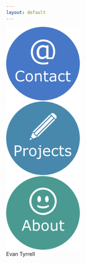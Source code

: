 ```yaml
---
layout: default
---
```


<div class="row">
  <div class="column">
  <div class="center">
    <a href="https://azhb.github.io/contact/"> <img src="websiteContact.png" alt="Contact" width="200"> </a>
  </div>
  </div>
  <div class="column">
  <div class="center">
    <a href="https://azhb.github.io/projects/"> <img src="websiteProjects.png" alt="Projects" width="200" > </a>
  </div>
  </div>
  <div class="column">
  <div class="center">
    <a href="https://azhb.github.io/about/"> <img src="websiteAbout.png" alt="About" width="200"> </a>
  </div>
  </div>
</div>


<div class="row">
<div class="column">
<div class="center">
  Evan Tyrrell  
</div>
</div>
</div>

